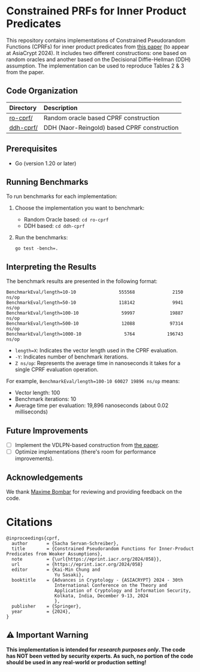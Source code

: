 # Constrained PRFs for Inner Product Predicates

This repository contains implementations of Constrained Pseudorandom Functions (CPRFs) for inner product predicates from [this paper](https://eprint.iacr.org/2024/58) (to appear at AsiaCrypt 2024).
It includes two different constructions: one based on random oracles and another based on the Decisional Diffie-Hellman (DDH) assumption. The implementation can be used to reproduce Tables 2 & 3 from the paper. 

## Code Organization

| Directory | Description |
| :--- | :--- |
| [ro-cprf/](ro-cprf/) | Random oracle based CPRF construction |
| [ddh-cprf/](ddh-cprf/) | DDH (Naor-Reingold) based CPRF construction |

## Prerequisites

- Go (version 1.20 or later)

## Running Benchmarks

To run benchmarks for each implementation:

1. Choose the implementation you want to benchmark:
   - Random Oracle based: `cd ro-cprf`
   - DDH based: `cd ddh-cprf`

2. Run the benchmarks:
   ```
   go test -bench=.
   ```

## Interpreting the Results

The benchmark results are presented in the following format:
```
BenchmarkEval/length=10-10                555568              2150 ns/op
BenchmarkEval/length=50-10                118142              9941 ns/op
BenchmarkEval/length=100-10                59997             19887 ns/op
BenchmarkEval/length=500-10                12088             97314 ns/op
BenchmarkEval/length=1000-10                5764            196743 ns/op
```

- `length=X`: Indicates the vector length used in the CPRF evaluation.
- `-Y`: Indicates number of benchmark iterations.
- `Z ns/op`: Represents the average time in nanoseconds it takes for a single CPRF evaluation operation.

For example, `BenchmarkEval/length=100-10 60027 19896 ns/op` means:
- Vector length: 100
- Benchmark iterations: 10
- Average time per evaluation: 19,896 nanoseconds (about 0.02 milliseconds)

## Future Improvements

- [ ] Implement the VDLPN-based construction from [the paper](https://eprint.iacr.org/2024/58).
- [ ] Optimize implementations (there's room for performance improvements).

## Acknowledgements
We thank [Maxime Bombar](https://github.com/mbombar) for reviewing and providing feedback on the code.

# Citations
```
@inproceedings{cprf,
  author       = {Sacha Servan-Schreiber},
  title        = {Constrained Pseudorandom Functions for Inner-Product Predicates from Weaker Assumptions},
  note         = {\url{https://eprint.iacr.org/2024/058}},
  url          = {https://eprint.iacr.org/2024/058}
  editor       = {Kai-Min Chung and
                  Yu Sasaki},
  booktitle    = {Advances in Cryptology - {ASIACRYPT} 2024 - 30th
                  International Conference on the Theory and
                  Application of Cryptology and Information Security,
                  Kolkata, India, December 9-13, 2024
                  },
  publisher    = {Springer},
  year         = {2024},
}
```

## ⚠️ Important Warning

**This implementation is intended for _research purposes only_. The code has NOT been vetted by security experts. As such, no portion of the code should be used in any real-world or production setting!**
